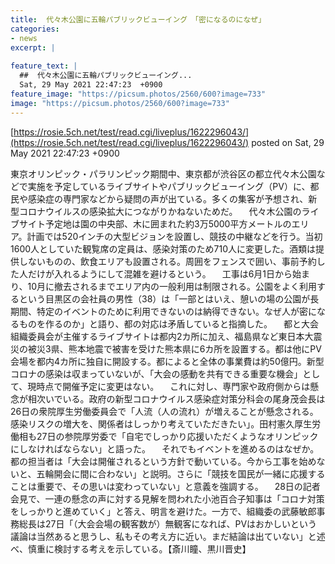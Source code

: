 ```yaml
---
title:  代々木公園に五輪パブリックビューイング　「密になるのになぜ」 
categories:
- news
excerpt: |
  
feature_text: |
  ##  代々木公園に五輪パブリックビューイング...
  Sat, 29 May 2021 22:47:23  +0900
feature_image: "https://picsum.photos/2560/600?image=733"
image: "https://picsum.photos/2560/600?image=733"
---
```


[https://rosie.5ch.net/test/read.cgi/liveplus/1622296043/](https://rosie.5ch.net/test/read.cgi/liveplus/1622296043/)
posted on Sat, 29 May 2021 22:47:23  +0900

<!--more-->

東京オリンピック・パラリンピック期間中、東京都が渋谷区の都立代々木公園などで実施を予定しているライブサイトやパブリックビューイング（PV）に、都民や感染症の専門家などから疑問の声が出ている。多くの集客が予想され、新型コロナウイルスの感染拡大につながりかねないためだ。 　代々木公園のライブサイト予定地は園の中央部、木に囲まれた約3万5000平方メートルのエリア。計画では520インチの大型ビジョンを設置し、競技の中継などを行う。当初1600人としていた観覧席の定員は、感染対策のため710人に変更した。酒類は提供しないものの、飲食エリアも設置される。周囲をフェンスで囲い、事前予約した人だけが入れるようにして混雑を避けるという。 　工事は6月1日から始まり、10月に撤去されるまでエリア内の一般利用は制限される。公園をよく利用するという目黒区の会社員の男性（38）は「一部とはいえ、憩いの場の公園が長期間、特定のイベントのために利用できないのは納得できない。なぜ人が密になるものを作るのか」と語り、都の対応は矛盾していると指摘した。 　都と大会組織委員会が主催するライブサイトは都内2カ所に加え、福島県など東日本大震災の被災3県、熊本地震で被害を受けた熊本県に6カ所を設置する。都は他にPV会場を都内4カ所に独自に開設する。都によると全体の事業費は約50億円。新型コロナの感染は収まっていないが、「大会の感動を共有できる重要な機会」として、現時点で開催予定に変更はない。 　これに対し、専門家や政府側からは懸念が相次いでいる。政府の新型コロナウイルス感染症対策分科会の尾身茂会長は26日の衆院厚生労働委員会で「人流（人の流れ）が増えることが懸念される。感染リスクの増大を、関係者はしっかり考えていただきたい」。田村憲久厚生労働相も27日の参院厚労委で「自宅でしっかり応援いただくようなオリンピックにしなければならない」と語った。 　それでもイベントを進めるのはなぜか。都の担当者は「大会は開催されるという方針で動いている。今から工事を始めないと、五輪開会に間に合わない」と説明。さらに「競技を国民が一緒に応援することは重要で、その思いは変わっていない」と意義を強調する。 　28日の記者会見で、一連の懸念の声に対する見解を問われた小池百合子知事は「コロナ対策をしっかりと進めていく」と答え、明言を避けた。一方で、組織委の武藤敏郎事務総長は27日「（大会会場の観客数が）無観客になれば、PVはおかしいという議論は当然あると思うし、私もその考え方に近い。まだ結論は出ていない」と述べ、慎重に検討する考えを示している。【斎川瞳、黒川晋史】
